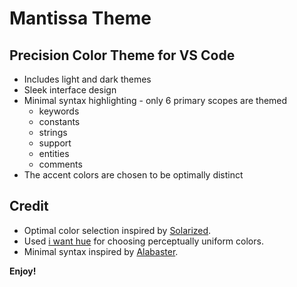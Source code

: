 # Mantissa Theme

## Precision Color Theme for VS Code 

* Includes light and dark themes
* Sleek interface design
* Minimal syntax highlighting - only 6 primary scopes are themed
  - keywords
  - constants
  - strings
  - support
  - entities
  - comments
* The accent colors are chosen to be optimally distinct

## Credit

* Optimal color selection inspired by [Solarized](https://ethanschoonover.com/solarized/).
* Used [i want hue](https://medialab.github.io/iwanthue/) for choosing perceptually uniform colors.
* Minimal syntax inspired by [Alabaster](https://github.com/p00f/alabaster.nvim).

**Enjoy!**
